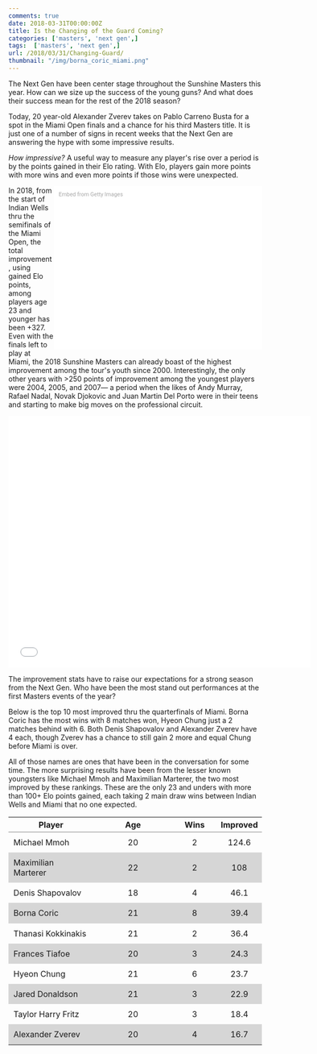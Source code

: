 ```yaml
---
comments: true
date: 2018-03-31T00:00:00Z
title: Is the Changing of the Guard Coming?
categories: ['masters', 'next gen',]
tags:  ['masters', 'next gen',]
url: /2018/03/31/Changing-Guard/
thumbnail: "/img/borna_coric_miami.png"
---
```


The Next Gen have been center stage throughout the Sunshine Masters this year. How can we size up the success of the young guns? And what does their success mean for the rest of the 2018 season?

<!--more-->

Today, 20 year-old Alexander Zverev takes on Pablo Carreno Busta for a spot in the Miami Open finals and a chance for his third Masters title. It is just one of a number of signs in recent weeks that the Next Gen are answering the hype with some impressive results.

<i>How impressive?</i> A useful way to measure any player's rise over a period is by the points gained in their Elo rating. With Elo, players gain more points with more wins and even more points if those wins were unexpected. 

<div class="getty embed image" style="background-color:#fff;display:inline-block;font-family:Roboto,sans-serif;color:#a7a7a7;font-size:11px;width:100%;max-width:394px;float:right;padding:2%;"><div style="padding:0;margin:0;text-align:left;"><a href="http://www.gettyimages.com.au/detail/656942524" target="_blank" style="color:#a7a7a7;text-decoration:none;font-weight:normal !important;border:none;display:inline-block;">Embed from Getty Images</a></div><div style="overflow:hidden;position:relative;height:0;padding:74.07407% 0 0 0;width:100%;"><iframe src="//embed.gettyimages.com/embed/656942524?et=APVJW20CTuNLUapM7x06HA&tld=com.au&sig=-ORBA3lLypF603lxgndooNzcMr8Lyl9lY-rF1vlks_4=&caption=true&ver=1" scrolling="no" frameborder="0" width="594" height="440" style="display:inline-block;position:absolute;top:0;left:0;width:100%;height:100%;margin:0;"></iframe></div></div>

In 2018, from the start of Indian Wells thru the semifinals of the Miami Open, the total improvement, using gained Elo points, among players age 23 and younger has been +327. Even with the finals left to play at Miami, the 2018 Sunshine Masters can already boast of the highest improvement among the tour's youth since 2000. Interestingly, the only other years with >250 points of improvement among the youngest players were 2004, 2005, and 2007&mdash; a period when the likes of Andy Murray, Rafael Nadal, Novak Djokovic and Juan Martin Del Porto were in their teens and starting to make big moves on the professional circuit.


<iframe width="600" height="500" frameborder="0" scrolling="no" src="//plot.ly/~on-the-t/1505.embed"></iframe>

The improvement stats have to raise our expectations for a strong season from the Next Gen. Who have been the most stand out performances at the first Masters events of the year?

Below is the top 10 most improved thru the quarterfinals of Miami. Borna Coric has the most wins with 8 matches won, Hyeon Chung just a 2 matches behind with 6. Both Denis Shapovalov and Alexander Zverev have 4 each, though Zverev has a chance to still gain 2 more and equal Chung before Miami is over.

All of those names are ones that have been in the conversation for some time. The more surprising results have been from the lesser known youngsters like Michael Mmoh and Maximilian Marterer, the two most improved by these rankings. These are the only 23 and unders with more than 100+ Elo points gained, each taking 2 main draw wins between Indian Wells and Miami that no one expected. 

<table class='gmisc_table' style='border-collapse: collapse; margin-top: 1em; margin-bottom: 1em;width=70%;' >
<thead>
<tr>
<th style='border-bottom: 1px solid grey; border-top: 2px solid grey; text-align: center;'>Player</th>
<th style='border-bottom: 1px solid grey; border-top: 2px solid grey; text-align: center;'>Age</th>
<th style='border-bottom: 1px solid grey; border-top: 2px solid grey; text-align: center;'>Wins</th>
<th style='border-bottom: 1px solid grey; border-top: 2px solid grey; text-align: center;'>Improved</th>
</tr>
</thead>
<tbody>
<tr>
<td style='width:40%;padding:2%;margin:2%; text-align: left;'>Michael Mmoh</td>
<td style='width:40%;padding:2%;margin:2%; text-align: center;'>20</td>
<td style='width:40%;padding:2%;margin:2%; text-align: center;'>2</td>
<td style='width:40%;padding:2%;margin:2%; text-align: center;'>124.6</td>
</tr>
<tr style='background-color: #d6d6d6;'>
<td style='width:40%;padding:2%;margin:2%; background-color: #d6d6d6; text-align: left;'>Maximilian Marterer</td>
<td style='width:40%;padding:2%;margin:2%; background-color: #d6d6d6; text-align: center;'>22</td>
<td style='width:40%;padding:2%;margin:2%; background-color: #d6d6d6; text-align: center;'>2</td>
<td style='width:40%;padding:2%;margin:2%; background-color: #d6d6d6; text-align: center;'>108</td>
</tr>
<tr>
<td style='width:40%;padding:2%;margin:2%; text-align: left;'>Denis Shapovalov</td>
<td style='width:40%;padding:2%;margin:2%; text-align: center;'>18</td>
<td style='width:40%;padding:2%;margin:2%; text-align: center;'>4</td>
<td style='width:40%;padding:2%;margin:2%; text-align: center;'>46.1</td>
</tr>
<tr style='background-color: #d6d6d6;'>
<td style='width:40%;padding:2%;margin:2%; background-color: #d6d6d6; text-align: left;'>Borna Coric</td>
<td style='width:40%;padding:2%;margin:2%; background-color: #d6d6d6; text-align: center;'>21</td>
<td style='width:40%;padding:2%;margin:2%; background-color: #d6d6d6; text-align: center;'>8</td>
<td style='width:40%;padding:2%;margin:2%; background-color: #d6d6d6; text-align: center;'>39.4</td>
</tr>
<tr>
<td style='width:40%;padding:2%;margin:2%; text-align: left;'>Thanasi Kokkinakis</td>
<td style='width:40%;padding:2%;margin:2%; text-align: center;'>21</td>
<td style='width:40%;padding:2%;margin:2%; text-align: center;'>2</td>
<td style='width:40%;padding:2%;margin:2%; text-align: center;'>36.4</td>
</tr>
<tr style='background-color: #d6d6d6;'>
<td style='width:40%;padding:2%;margin:2%; background-color: #d6d6d6; text-align: left;'>Frances Tiafoe</td>
<td style='width:40%;padding:2%;margin:2%; background-color: #d6d6d6; text-align: center;'>20</td>
<td style='width:40%;padding:2%;margin:2%; background-color: #d6d6d6; text-align: center;'>3</td>
<td style='width:40%;padding:2%;margin:2%; background-color: #d6d6d6; text-align: center;'>24.3</td>
</tr>
<tr>
<td style='width:40%;padding:2%;margin:2%; text-align: left;'>Hyeon Chung</td>
<td style='width:40%;padding:2%;margin:2%; text-align: center;'>21</td>
<td style='width:40%;padding:2%;margin:2%; text-align: center;'>6</td>
<td style='width:40%;padding:2%;margin:2%; text-align: center;'>23.7</td>
</tr>
<tr style='background-color: #d6d6d6;'>
<td style='width:40%;padding:2%;margin:2%; background-color: #d6d6d6; text-align: left;'>Jared Donaldson</td>
<td style='width:40%;padding:2%;margin:2%; background-color: #d6d6d6; text-align: center;'>21</td>
<td style='width:40%;padding:2%;margin:2%; background-color: #d6d6d6; text-align: center;'>3</td>
<td style='width:40%;padding:2%;margin:2%; background-color: #d6d6d6; text-align: center;'>22.9</td>
</tr>
<tr>
<td style='width:40%;padding:2%;margin:2%; text-align: left;'>Taylor Harry Fritz</td>
<td style='width:40%;padding:2%;margin:2%; text-align: center;'>20</td>
<td style='width:40%;padding:2%;margin:2%; text-align: center;'>3</td>
<td style='width:40%;padding:2%;margin:2%; text-align: center;'>18.4</td>
</tr>
<tr style='background-color: #d6d6d6;'>
<td style='width:40%;padding:2%;margin:2%; background-color: #d6d6d6; border-bottom: 2px solid grey; text-align: left;'>Alexander Zverev</td>
<td style='width:40%;padding:2%;margin:2%; background-color: #d6d6d6; border-bottom: 2px solid grey; text-align: center;'>20</td>
<td style='width:40%;padding:2%;margin:2%; background-color: #d6d6d6; border-bottom: 2px solid grey; text-align: center;'>4</td>
<td style='width:40%;padding:2%;margin:2%; background-color: #d6d6d6; border-bottom: 2px solid grey; text-align: center;'>16.7</td>
</tr>
</tbody>
</table>

